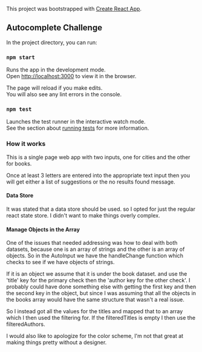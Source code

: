 This project was bootstrapped with [Create React App](https://github.com/facebook/create-react-app).

## Autocomplete Challenge

In the project directory, you can run:

### `npm start`

Runs the app in the development mode.<br>
Open [http://localhost:3000](http://localhost:3000) to view it in the browser.

The page will reload if you make edits.<br>
You will also see any lint errors in the console.

### `npm test`

Launches the test runner in the interactive watch mode.<br>
See the section about [running tests](https://facebook.github.io/create-react-app/docs/running-tests) for more information.

### How it works

This is a single page web app with two inputs, one for cities and the other for books.

Once at least 3 letters are entered into the appropriate text input then you will get either a list of suggestions or the no results found message.

#### Data Store
It was stated that a data store should be used. so I opted for just the regular react state store. I didn't want to make things overly complex.

#### Manage Objects in the Array

One of the issues that needed addressing was how to deal with both datasets, because one is an array of strings and the other is an array of objects. So in the AutoInput we have the handleChange function which checks to see if we have objects of strings.

If it is an object we assume that it is under the book dataset. and use the 'title' key for the primary check then the 'author key for the other check'. I probably could have done something else with getting the first key and then the second key in the object, but since I was assuming that all the objects in the books array would have the same structure that wasn't a real issue.

So I instead got all the values for the titles and mapped that to an array which I then used the filtering for. If the filteredTitles is empty I then use the filteredAuthors.

I would also like to apologize for the color scheme, I'm not that great at making things pretty without a designer.
